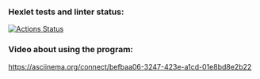 ### Hexlet tests and linter status:
[![Actions Status](https://github.com/NikolayIz/php-project-48/actions/workflows/hexlet-check.yml/badge.svg)](https://github.com/NikolayIz/php-project-48/actions)

### Video about using the program:
https://asciinema.org/connect/befbaa06-3247-423e-a1cd-01e8bd8e2b22